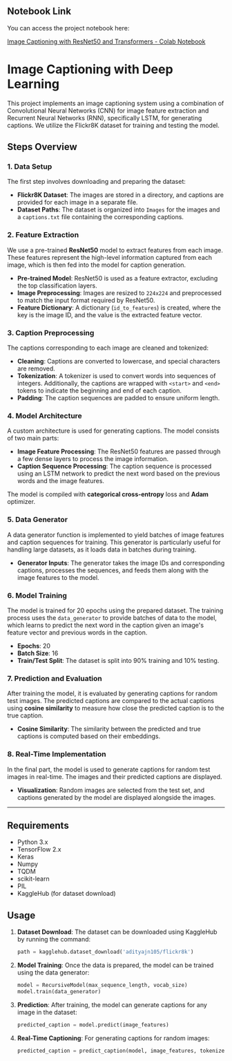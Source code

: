 
## Notebook Link

You can access the project notebook here:

[Image Captioning with ResNet50 and Transformers - Colab Notebook](https://colab.research.google.com/drive/1qAEb808UpqdVRFxSXhvngXka67qKfuHz?usp=sharing)


# Image Captioning with Deep Learning

This project implements an image captioning system using a combination of Convolutional Neural Networks (CNN) for image feature extraction and Recurrent Neural Networks (RNN), specifically LSTM, for generating captions. We utilize the Flickr8K dataset for training and testing the model.

## Steps Overview

### 1. **Data Setup**

The first step involves downloading and preparing the dataset:

- **Flickr8K Dataset**: The images are stored in a directory, and captions are provided for each image in a separate file.
- **Dataset Paths**: The dataset is organized into `Images` for the images and a `captions.txt` file containing the corresponding captions.

### 2. **Feature Extraction**

We use a pre-trained **ResNet50** model to extract features from each image. These features represent the high-level information captured from each image, which is then fed into the model for caption generation.

- **Pre-trained Model**: ResNet50 is used as a feature extractor, excluding the top classification layers.
- **Image Preprocessing**: Images are resized to `224x224` and preprocessed to match the input format required by ResNet50.
- **Feature Dictionary**: A dictionary (`id_to_features`) is created, where the key is the image ID, and the value is the extracted feature vector.

### 3. **Caption Preprocessing**

The captions corresponding to each image are cleaned and tokenized:

- **Cleaning**: Captions are converted to lowercase, and special characters are removed.
- **Tokenization**: A tokenizer is used to convert words into sequences of integers. Additionally, the captions are wrapped with `<start>` and `<end>` tokens to indicate the beginning and end of each caption.
- **Padding**: The caption sequences are padded to ensure uniform length.

### 4. **Model Architecture**

A custom architecture is used for generating captions. The model consists of two main parts:

- **Image Feature Processing**: The ResNet50 features are passed through a few dense layers to process the image information.
- **Caption Sequence Processing**: The caption sequence is processed using an LSTM network to predict the next word based on the previous words and the image features.
  
The model is compiled with **categorical cross-entropy** loss and **Adam** optimizer.

### 5. **Data Generator**

A data generator function is implemented to yield batches of image features and caption sequences for training. This generator is particularly useful for handling large datasets, as it loads data in batches during training.

- **Generator Inputs**: The generator takes the image IDs and corresponding captions, processes the sequences, and feeds them along with the image features to the model.
  
### 6. **Model Training**

The model is trained for 20 epochs using the prepared dataset. The training process uses the `data_generator` to provide batches of data to the model, which learns to predict the next word in the caption given an image's feature vector and previous words in the caption.

- **Epochs**: 20
- **Batch Size**: 16
- **Train/Test Split**: The dataset is split into 90% training and 10% testing.

### 7. **Prediction and Evaluation**

After training the model, it is evaluated by generating captions for random test images. The predicted captions are compared to the actual captions using **cosine similarity** to measure how close the predicted caption is to the true caption.

- **Cosine Similarity**: The similarity between the predicted and true captions is computed based on their embeddings.

### 8. **Real-Time Implementation**

In the final part, the model is used to generate captions for random test images in real-time. The images and their predicted captions are displayed.

- **Visualization**: Random images are selected from the test set, and captions generated by the model are displayed alongside the images.
  
---

## Requirements

- Python 3.x
- TensorFlow 2.x
- Keras
- Numpy
- TQDM
- scikit-learn
- PIL
- KaggleHub (for dataset download)



## Usage

1. **Dataset Download**: The dataset can be downloaded using KaggleHub by running the command:

   ```python
   path = kagglehub.dataset_download('adityajn105/flickr8k')
   ```

2. **Model Training**: Once the data is prepared, the model can be trained using the data generator:

   ```python
   model = RecursiveModel(max_sequence_length, vocab_size)
   model.train(data_generator)
   ```

3. **Prediction**: After training, the model can generate captions for any image in the dataset:

   ```python
   predicted_caption = model.predict(image_features)
   ```

4. **Real-Time Captioning**: For generating captions for random images:

   ```python
   predicted_caption = predict_caption(model, image_features, tokenizer, max_sequence_length)
   ```





